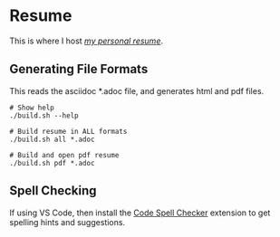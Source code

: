 # Resume

This is where I host *[my personal resume](resume-eddie-corrigall-20240618.pdf)*.

## Generating File Formats

This reads the asciidoc *.adoc file, and generates html and pdf files.

```shell
# Show help
./build.sh --help

# Build resume in ALL formats
./build.sh all *.adoc

# Build and open pdf resume
./build.sh pdf *.adoc
```

## Spell Checking

If using VS Code, then install the [Code Spell Checker](https://marketplace.visualstudio.com/items?itemName=streetsidesoftware.code-spell-checker) extension to get spelling hints and suggestions.
